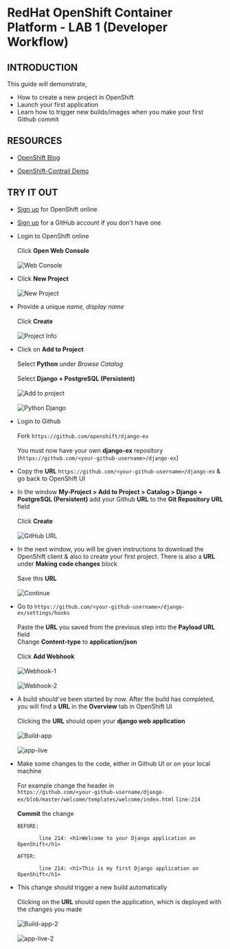# RedHat OpenShift Container Platform - LAB 1 (Developer Workflow)

## INTRODUCTION

This guide will demonstrate,

* How to create a new project in OpenShift
* Launch your first application
* Learn how to trigger new builds/images when you make your first Github commit

## RESOURCES

   * [OpenShift Blog](http://www.opencontrail.org/red-hat-openshift-container-platform-with-opencontrail-networking/)
   
   * [OpenShift-Contrail Demo](https://www.youtube.com/watch?v=_vdwY1ux_gg)

## TRY IT OUT

* [Sign up](https://manage.openshift.com/) for OpenShift online

* [Sign up](https://github.com) for a GitHub account if you don't have one

* Login to OpenShift online<br /><br />Click **Open Web Console**
<br /><br />![Web Console](https://github.com/savithruml/openshift-contrail/blob/master/images/login-to-console.png)

* Click **New Project** 
<br /><br />![New Project](https://github.com/savithruml/openshift-contrail/blob/master/images/new-project.png)

* Provide a unique _name, display name_<br /><br />Click **Create**
<br /><br />![Project Info](https://github.com/savithruml/openshift-contrail/blob/master/images/project-info.png)

* Click on **Add to Project**<br /><br />Select **Python** under _Browse Catalog_<br /><br />Select **Django + PostgreSQL (Persistent)**
<br /><br />![Add to project](https://github.com/savithruml/openshift-contrail/blob/master/images/catalog.png)
<br /><br />![Python Django](https://github.com/savithruml/openshift-contrail/blob/master/images/python-django-1.png)

* Login to Github<br /><br />Fork `https://github.com/openshift/django-ex`<br /><br />You must now have your own **django-ex** repository (`https://github.com/<your-github-username>/django-ex`)

* Copy the **URL** `https://github.com/<your-github-username>/django-ex` & go back to OpenShift UI

* In the window **My-Project > Add to Project > Catalog > Django + PostgreSQL (Persistent)** add your Github **URL** to the **Git Repository URL** field<br /><br />Click **Create**
<br /><br />![GitHub URL](https://github.com/savithruml/openshift-contrail/blob/master/images/python-django-2.png)

* In the next window, you will be given instructions to download the OpenShift client & also to create your first project. There is also a **URL** under **Making code changes** block<br /><br />Save this **URL**
<br /><br />![Continue](https://github.com/savithruml/openshift-contrail/blob/master/images/launch-app.png)

* Go to `https://github.com/<your-github-username>/django-ex/settings/hooks`<br /><br />Paste the **URL** you saved from the previous step into the **Payload URL** field<br />Change **Content-type** to **application/json**<br /><br />Click **Add Webhook**
<br /><br />![Webhook-1](https://github.com/savithruml/openshift-contrail/blob/master/images/webhook.png)
<br /><br />![Webhook-2](https://github.com/savithruml/openshift-contrail/blob/master/images/webhooks-2.png)

* A build should've been started by now. After the build has completed, you will find a **URL** in the **Overview** tab in OpenShift UI<br /><br />Clicking the **URL** should open your **django web application**
<br /><br />![Build-app](https://github.com/savithruml/openshift-contrail/blob/master/images/deploy-1.png)
<br /><br />![app-live](https://github.com/savithruml/openshift-contrail/blob/master/images/app-live-1.png)

* Make some changes to the code, either in Github UI or on your local machine<br /><br />For example change the header in<br />`https://github.com/<your-github-username/django-ex/blob/master/welcome/templates/welcome/index.html` `line:214`<br /><br />**Commit** the change

      BEFORE:

             line 214: <h1>Welcome to your Django application on OpenShift</h1>

      AFTER:

             line 214: <h1>This is my first Django application on OpenShift</h1>


* This change should trigger a new build automatically<br /><br />Clicking on the **URL** should open the application, which is deployed with the changes you made
<br /><br />![Build-app-2](https://github.com/savithruml/openshift-contrail/blob/master/images/deploy-2.png)
<br /><br />![app-live-2](https://github.com/savithruml/openshift-contrail/blob/master/images/app-live-2.png)

